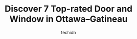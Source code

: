 ---
layout: ampstory
image: https://i0.wp.com/www.auto.or.id/wp-content/uploads/2023/06/perspective-windows-doors-ltd-0-ottawa-gatineau-1686323004.jpeg?resize=640,853
author: techidn
featured: false
description: Ottawa–Gatineau, Ontario / Quebec, Canada is a haven for Door and Window enthusiasts, boasting an impressive array of 7 top-notch establishments. Whether youre a seasoned connoisseur or s
title: Discover 7 Top-rated Door and Window in Ottawa–Gatineau
cover:
   title: Discover 7 Top-rated Door and Window in Ottawa–Gatineau
   subtitle: AUTO.OR.ID
   background: https://www.auto.or.id/wp-content/uploads/2023/06/perspective-windows-doors-ltd-0-ottawa-gatineau-1686323004.jpeg

pages: 
 - layout: thirds
   top: <h1>#1 Big City Windows & Doors Ottawa</h1>
   bottom: "<p>Quality, Professional, and Quick!!!I had several old windows and doors (original 1970s build) to be replaced and upgraded, as well as a large extension needing new windo</p>"
   background: https://www.auto.or.id/wp-content/uploads/2023/06/perspective-windows-doors-ltd-1-ottawa-gatineau-1686323005.jpeg
   backgroundblur: true
 - layout: thirds
   top: <h1>#2 Ecoline Windows and Doors Ottawa</h1>
   bottom: "<p>2081 Merivale Rd #201, Ottawa, ON K2G 1G9, Canada</p>"
   background: https://www.auto.or.id/wp-content/uploads/2023/06/perspective-windows-doors-ltd-2-ottawa-gatineau-1686323006.jpeg
   cta:
      link: https://www.auto.or.id/discover-7-top-rated-door-and-window-in-ottawa-gatineau/
      text: Discover 7 Top-rated Door and Window in Ottawa–Gatineau
 - layout: thirds
   top: <h1>#3 Fenex Windows and doors</h1>
   bottom: "<p>1447 Youville Dr, Ottawa, ON K1C 4R1, Canada</p>"
   background: https://images.unsplash.com/photo-1592032857148-5658283bb67b?ixlib=rb-4.0.3&ixid=MnwxMjA3fDB8MHxwaG90by1wYWdlfHx8fGVufDB8fHx8&auto=format&fit=crop&w=640&h=853&q=80
   cta:
      link: https://www.auto.or.id/discover-7-top-rated-door-and-window-in-ottawa-gatineau/
      text: Discover 7 Top-rated Door and Window in Ottawa–Gatineau
 - layout: thirds
   top: <h1>#4 Pella Windows & Doors of Ottawa</h1>
   bottom: "<p>540 W Hunt Club Rd Unit B, Ottawa, ON K2G 7B5, Canada</p>"
   background: https://images.unsplash.com/photo-1586428268816-ca0069c110c5?ixlib=rb-4.0.3&ixid=MnwxMjA3fDB8MHxwaG90by1wYWdlfHx8fGVufDB8fHx8&auto=format&fit=crop&w=640&h=853&q=80
   cta:
      link: https://www.auto.or.id/discover-7-top-rated-door-and-window-in-ottawa-gatineau/
      text: Discover 7 Top-rated Door and Window in Ottawa–Gatineau
 - layout: thirds
   top: <h1>#5 Eco Ottawa Windows and Doors</h1>
   bottom: "<p>323 Coventry Rd #7, Ottawa, ON K1K 3X6, Canada</p>"
   background: https://images.unsplash.com/photo-1626302592999-700a9a2383f3?ixlib=rb-4.0.3&ixid=MnwxMjA3fDB8MHxwaG90by1wYWdlfHx8fGVufDB8fHx8&auto=format&fit=crop&w=640&h=853&q=80
   cta:
      link: https://www.auto.or.id/discover-7-top-rated-door-and-window-in-ottawa-gatineau/
      text: Discover 7 Top-rated Door and Window in Ottawa–Gatineau
 - layout: thirds
   top: <h1>#6 KORAL Windows and Doors</h1>
   bottom: "<p>1126 Grenoble Crescent, Orléans, ON K1C 2C6, Canada</p>"
   background: https://images.unsplash.com/photo-1471479917193-f00955256257?ixlib=rb-4.0.3&ixid=MnwxMjA3fDB8MHxwaG90by1wYWdlfHx8fGVufDB8fHx8&auto=format&fit=crop&w=640&h=853&q=80
   cta:
      link: https://www.auto.or.id/discover-7-top-rated-door-and-window-in-ottawa-gatineau/
      text: Discover 7 Top-rated Door and Window in Ottawa–Gatineau
 - layout: thirds
   top: <h1>#7 Perspective Windows & Doors Ltd.</h1>
   bottom: "<p>42 Antares Dr #112, Ottawa, ON K2E 7Y4, Canada</p>"
   background: https://images.unsplash.com/photo-1629661414961-62b0d03007ab?ixlib=rb-4.0.3&ixid=MnwxMjA3fDB8MHxwaG90by1wYWdlfHx8fGVufDB8fHx8&auto=format&fit=crop&w=640&h=853&q=80
   cta:
      link: https://www.auto.or.id/discover-7-top-rated-door-and-window-in-ottawa-gatineau/
      text: Discover 7 Top-rated Door and Window in Ottawa–Gatineau
 - layout: thirds
   middle: Continue reading...
   background: https://images.unsplash.com/photo-1608578702177-1ea59540ac72?ixlib=rb-4.0.3&ixid=MnwxMjA3fDB8MHxwaG90by1wYWdlfHx8fGVufDB8fHx8&auto=format&fit=crop&w=640&h=853&q=80
   cta:
      link: https://www.auto.or.id/discover-7-top-rated-door-and-window-in-ottawa-gatineau/
      text: Discover 7 Top-rated Door and Window in Ottawa–Gatineau

---